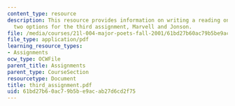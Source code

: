 ```yaml
---
content_type: resource
description: This resource provides information on writing a reading on one of the
  two options for the third assignment, Marvell and Jonson.
file: /media/courses/21l-004-major-poets-fall-2001/61bd27b60ac79b5be9acab27d6cd2f75_third_assignment.pdf
file_type: application/pdf
learning_resource_types:
- Assignments
ocw_type: OCWFile
parent_title: Assignments
parent_type: CourseSection
resourcetype: Document
title: third_assignment.pdf
uid: 61bd27b6-0ac7-9b5b-e9ac-ab27d6cd2f75
---
```

